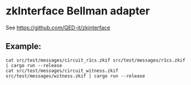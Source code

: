 # zkInterface Bellman adapter

See https://github.com/QED-it/zkinterface

## Example:

    cat src/test/messages/circuit_r1cs.zkif src/test/messages/r1cs.zkif       | cargo run --release
    cat src/test/messages/circuit_witness.zkif src/test/messages/witness.zkif | cargo run --release

